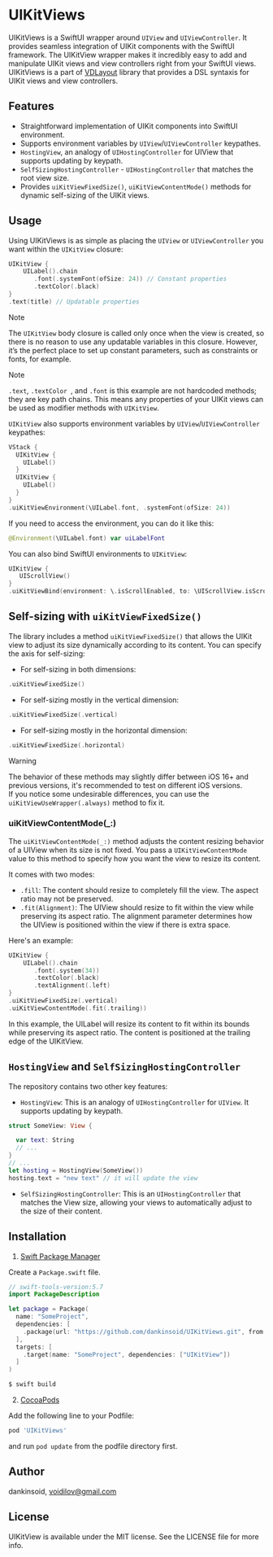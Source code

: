 # UIKitViews

UIKitViews is a SwiftUI wrapper around `UIView` and `UIViewController`. It provides seamless integration of UIKit components with the SwiftUI framework. The UIKitView wrapper makes it incredibly easy to add and manipulate UIKit views and view controllers right from your SwiftUI views.\
UIKitViews is a part of [VDLayout](https://github.com/dankinsoid/VDLayout.git) library that provides a DSL syntaxis for UIKit views and view controllers.

## Features

- Straightforward implementation of UIKit components into SwiftUI environment.
- Supports environment variables by `UIView`/`UIViewController` keypathes.
- `HostingView`, an analogy of `UIHostingController` for UIView that supports updating by keypath.
- `SelfSizingHostingController` - `UIHostingController` that matches the root view size.
- Provides `uiKitViewFixedSize()`, `uiKitViewContentMode()` methods for dynamic self-sizing of the UIKit views.

## Usage

Using UIKitViews is as simple as placing the `UIView` or `UIViewController` you want within the `UIKitView` closure:

```swift
UIKitView {
    UILabel().chain
       .font(.systemFont(ofSize: 24)) // Constant properties
       .textColor(.black)
}
.text(title) // Updatable properties
```
> [!NOTE]
> The `UIKitView` body closure is called only once when the view is created, so there is no reason to use any updatable variables in this closure. However, it’s the perfect place to set up constant parameters, such as constraints or fonts, for example.

> [!NOTE]
> `.text`, `.textColor `, and `.font` is this example are not hardcoded methods; they are key path chains. This means any properties of your UIKit views can be used as modifier methods with `UIKitView`.

`UIKitView` also supports environment variables by `UIView`/`UIViewController` keypathes:

```swift
VStack {
  UIKitView {
    UILabel()
  }
  UIKitView {
    UILabel()
  }
}
.uiKitViewEnvironment(\UILabel.font, .systemFont(ofSize: 24))
```

If you need to access the environment, you can do it like this:

```swift
@Environment(\UILabel.font) var uiLabelFont
```
 You can also bind SwiftUI environments to `UIKitView`:
 ```swift
UIKitView {
	UIScrollView()
}
.uiKitViewBind(environment: \.isScrollEnabled, to: \UIScrollView.isScrollEnabled)
 ```
## Self-sizing with `uiKitViewFixedSize()`

The library includes a method `uiKitViewFixedSize()` that allows the UIKit view to adjust its size dynamically according to its content. You can specify the axis for self-sizing:

- For self-sizing in both dimensions:

```swift
.uiKitViewFixedSize()
```

- For self-sizing mostly in the vertical dimension:

```swift
.uiKitViewFixedSize(.vertical)
```

- For self-sizing mostly in the horizontal dimension:

```swift
.uiKitViewFixedSize(.horizontal)
```

> [!WARNING]
> The behavior of these methods may slightly differ between iOS 16+ and previous versions, it's recommended to test on different iOS versions.\
If you notice some undesirable differences, you can use the `uiKitViewUseWrapper(.always)` method to fix it.

### uiKitViewContentMode(_:)

The `uiKitViewContentMode(_:)` method adjusts the content resizing behavior of a UIView when its size is not fixed.
You pass a `UIKitViewContentMode` value to this method to specify how you want the view to resize its content.

It comes with two modes:
- `.fill`: The content should resize to completely fill the view. The aspect ratio may not be preserved.
- `.fit(Alignment)`: The UIView should resize to fit within the view while preserving its aspect ratio. The alignment parameter determines how the UIView is positioned within the view if there is extra space.

Here's an example:

```swift
UIKitView {
    UILabel().chain
       .font(.system(34))
       .textColor(.black)
       .textAlignment(.left)
}
.uiKitViewFixedSize(.vertical)
.uiKitViewContentMode(.fit(.trailing))
```
In this example, the UILabel will resize its content to fit within its bounds while preserving its aspect ratio. The content is positioned at the trailing edge of the UIKitView.

## `HostingView` and `SelfSizingHostingController`

The repository contains two other key features:

- `HostingView`: This is an analogy of `UIHostingController` for `UIView`. It supports updating by keypath.
```swift
struct SomeView: View {

  var text: String
  // ...
}
// ...
let hosting = HostingView(SomeView())
hosting.text = "new text" // it will update the view
```
- `SelfSizingHostingController`: This is an `UIHostingController` that matches the View size, allowing your views to automatically adjust to the size of their content.

## Installation

1. [Swift Package Manager](https://github.com/apple/swift-package-manager)

Create a `Package.swift` file.
```swift
// swift-tools-version:5.7
import PackageDescription

let package = Package(
  name: "SomeProject",
  dependencies: [
    .package(url: "https://github.com/dankinsoid/UIKitViews.git", from: "1.5.0")
  ],
  targets: [
    .target(name: "SomeProject", dependencies: ["UIKitView"])
  ]
)
```
```ruby
$ swift build
```

2.  [CocoaPods](https://cocoapods.org)

Add the following line to your Podfile:
```ruby
pod 'UIKitViews'
```
and run `pod update` from the podfile directory first.

## Author

dankinsoid, voidilov@gmail.com

## License

UIKitView is available under the MIT license. See the LICENSE file for more info.
 
